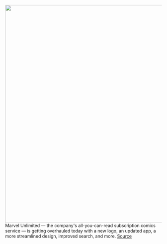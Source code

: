 <img src='https://cdn.vox-cdn.com/thumbor/Ajj4f5KKil5rN1J-XufcZju1zdI=/0x0:3360x2100/1200x800/filters:focal(1412x782:1948x1318)/cdn.vox-cdn.com/uploads/chorus_image/image/69834009/marvel_unlimited.0.png' width='700px' /><br/>
Marvel Unlimited — the company's all-you-can-read subscription comics service — is getting overhauled today with a new logo, an updated app, a more streamlined design, improved search, and more.
<a href='https://www.theverge.com/2021/9/9/22653024/marvel-unlimited-relaunch-infinity-comics-smartphone-ios-android'> Source <a/>